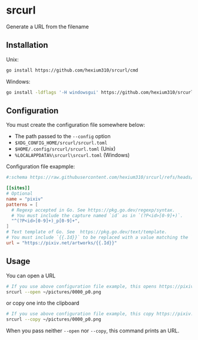 # srcurl

Generate a URL from the filename

## Installation

Unix:

```sh
go install https://github.com/hexium310/srcurl/cmd
```

Windows:

```sh
go install -ldflags '-H windowsgui' https://github.com/hexium310/srcurl/cmd
```

## Configuration

You must create the configuration file somewhere below:

- The path passed to the `--config` option
- `$XDG_CONFIG_HOME/srcurl/srcurl.toml`
- `$HOME/.config/srcurl/srcurl.toml` (Unix)
- `%LOCALAPPDATA%\srcurl\srcurl.toml` (Windows)

Configuration file exapmple:

```toml
#:schema https://raw.githubusercontent.com/hexium310/srcurl/refs/heads/master/schemas/srcurl.json

[[sites]]
# Optional
name = "pixiv"
patterns = [
  # Regexp accepted in Go. See https://pkg.go.dev/regexp/syntax.
  # You must include the capture named `id` as in `(?P<id>[0-9]+)`.
  "^(?P<id>[0-9]+)_p[0-9]+",
]
# Text template of Go. See  https://pkg.go.dev/text/template.
# You must include `{{.Id}}` to be replaced with a value matching the `id` capture.
url = "https://pixiv.net/artworks/{{.Id}}"
```

## Usage

You can open a URL

```sh
# If you use above configuration file example, this opens https://pixiv.net/artworks/0000
srcurl --open ~/pictures/0000_p0.png
```
or copy one into the clipboard

```sh
# If you use above configuration file example, this copy https://pixiv.net/artworks/0000 into the clipboard
srcurl --copy ~/pictures/0000_p0.png
```

When you pass neither `--open` nor `--copy`, this command prints an URL.
